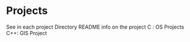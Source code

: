 # Projects
See in each project Directory README info on the project
C : OS Projects
C++: GIS Project
